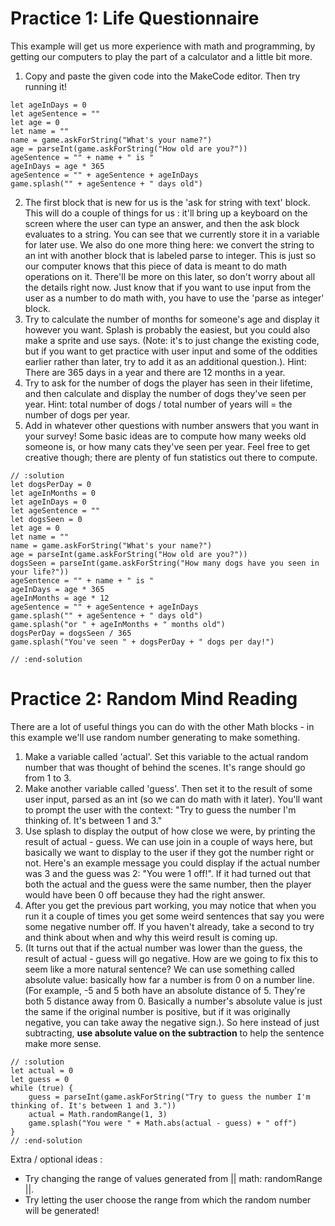 # Practice 1: Life Questionnaire

This example will get us more experience with math and programming, by getting our computers to play the part of a calculator and a little bit more.

1. Copy and paste the given code into the MakeCode editor. Then try running it!

```block
let ageInDays = 0
let ageSentence = ""
let age = 0
let name = ""
name = game.askForString("What's your name?")
age = parseInt(game.askForString("How old are you?"))
ageSentence = "" + name + " is "
ageInDays = age * 365
ageSentence = "" + ageSentence + ageInDays
game.splash("" + ageSentence + " days old")
```

2. The first block that is new for us is the 'ask for string with text' block. This will do a couple of things for us : it'll bring up a keyboard on the screen where the user can type an answer, and then the ask block evaluates to a string. You can see that we currently store it in a variable for later use. We also do one more thing here: we convert the string to an int with another block that is labeled parse to integer. This is just so our computer knows that this piece of data is meant to do math operations on it. There'll be more on this later, so don't worry about all the details right now. Just know that if you want to use input from the user as a number to do math with, you have to use the 'parse as integer' block.
3. Try to calculate the number of months for someone's age and display it however you want. Splash is probably the easiest, but you could also make a sprite and use says. (Note: it's to just change the existing code, but if you want to get practice with user input and some of the oddities earlier rather than later, try to add it as an additional question.). Hint: There are 365 days in a year and there are 12 months in a year.
4. Try to ask for the number of dogs the player has seen in their lifetime, and then calculate and display the number of dogs they've seen per year. Hint: total number of dogs / total number of years will = the number of dogs per year.
5. Add in whatever other questions with number answers that you want in your survey! Some basic ideas are to compute how many weeks old someone is, or how many cats they've seen per year. Feel free to get creative though; there are plenty of fun statistics out there to compute.

```block
// :solution
let dogsPerDay = 0
let ageInMonths = 0
let ageInDays = 0
let ageSentence = ""
let dogsSeen = 0
let age = 0
let name = ""
name = game.askForString("What's your name?")
age = parseInt(game.askForString("How old are you?"))
dogsSeen = parseInt(game.askForString("How many dogs have you seen in your life?"))
ageSentence = "" + name + " is "
ageInDays = age * 365
ageInMonths = age * 12
ageSentence = "" + ageSentence + ageInDays
game.splash("" + ageSentence + " days old")
game.splash("or " + ageInMonths + " months old")
dogsPerDay = dogsSeen / 365
game.splash("You've seen " + dogsPerDay + " dogs per day!")

// :end-solution
```

# Practice 2: Random Mind Reading

There are a lot of useful things you can do with the other Math blocks - in this example we'll use random number generating to make something.

1. Make a variable called 'actual'.  Set this variable to the actual random number that was thought of behind the scenes. It's range should go from 1 to 3.
2. Make another variable called 'guess'. Then set it to the result of some user input, parsed as an int (so we can do math with it later). You'll want to prompt the user with the context: "Try to guess the number I'm thinking of. It's between 1 and 3."
3. Use splash to display the output of how close we were, by printing the result of actual - guess.  We can use join in a couple of ways here, but basically we want to display to the user if they got the number right or not. Here's an example message you could display if the actual number was 3 and the guess was 2: "You were 1 off!". If it had turned out that both the actual and the guess were the same number, then the player would have been 0 off because they had the right answer.
4. After you get the previous part working, you may notice that when you run it a couple of times you get some weird sentences that say you were some negative number off.  If you haven't already, take a second to try and think about when and why this weird result is coming up.
5. (It turns out that if the actual number was lower than the guess, the result of actual - guess will go negative. How are we going to fix this to seem like a more natural sentence? We can use something called absolute value: basically how far a number is from 0 on a number line. (For example, -5 and 5 both have an absolute distance of 5. They're both 5 distance away from 0. Basically a number's absolute value is just the same if the original number is positive, but if it was originally negative, you can take away the negative sign.).  So here instead of just subtracting, **use absolute value on the subtraction** to help the sentence make more sense.

```block
// :solution
let actual = 0
let guess = 0
while (true) {
    guess = parseInt(game.askForString("Try to guess the number I'm thinking of. It's between 1 and 3."))
    actual = Math.randomRange(1, 3)
    game.splash("You were " + Math.abs(actual - guess) + " off")
}
// :end-solution
```

Extra / optional ideas : 
* Try changing the range of values generated from || math: randomRange ||.
* Try letting the user choose the range from which the random number will be generated!

